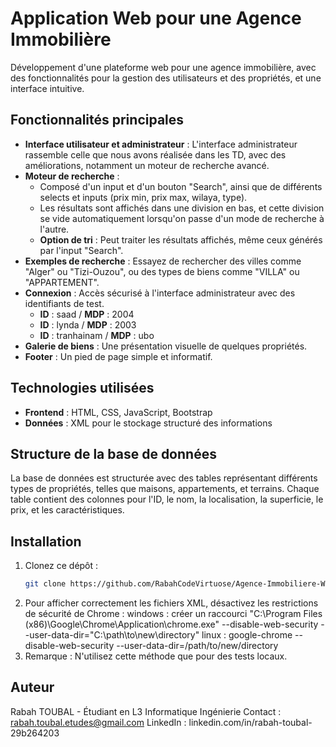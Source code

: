 # Application Web pour une Agence Immobilière

Développement d'une plateforme web pour une agence immobilière, avec des fonctionnalités pour la gestion des utilisateurs et des propriétés, et une interface intuitive.

## Fonctionnalités principales
- **Interface utilisateur et administrateur** : L'interface administrateur rassemble celle que nous avons réalisée dans les TD, avec des améliorations, notamment un moteur de recherche avancé.
- **Moteur de recherche** : 
  - Composé d'un input et d'un bouton "Search", ainsi que de différents selects et inputs (prix min, prix max, wilaya, type).
  - Les résultats sont affichés dans une division en bas, et cette division se vide automatiquement lorsqu'on passe d'un mode de recherche à l'autre.
  - **Option de tri** : Peut traiter les résultats affichés, même ceux générés par l'input "Search".
- **Exemples de recherche** : Essayez de rechercher des villes comme "Alger" ou "Tizi-Ouzou", ou des types de biens comme "VILLA" ou "APPARTEMENT".
- **Connexion** : Accès sécurisé à l'interface administrateur avec des identifiants de test.
  - **ID** : saad / **MDP** : 2004
  - **ID** : lynda / **MDP** : 2003
  - **ID** : tranhainam / **MDP** : ubo
- **Galerie de biens** : Une présentation visuelle de quelques propriétés.
- **Footer** : Un pied de page simple et informatif.

## Technologies utilisées
- **Frontend** : HTML, CSS, JavaScript, Bootstrap
- **Données** : XML pour le stockage structuré des informations

## Structure de la base de données
La base de données est structurée avec des tables représentant différents types de propriétés, telles que maisons, appartements, et terrains. Chaque table contient des colonnes pour l'ID, le nom, la localisation, la superficie, le prix, et les caractéristiques.

## Installation
1. Clonez ce dépôt :  
   ```bash
   git clone https://github.com/RabahCodeVirtuose/Agence-Immobiliere-WebApp.git
2. Pour afficher correctement les fichiers XML, désactivez les restrictions de sécurité de Chrome :
 windows : créer un raccourci
			"C:\Program Files (x86)\Google\Chrome\Application\chrome.exe" --disable-web-security --user-data-dir="C:\path\to\new\directory"
linux : google-chrome --disable-web-security --user-data-dir=/path/to/new/directory
3. Remarque : N'utilisez cette méthode que pour des tests locaux.

## Auteur
Rabah TOUBAL - Étudiant en L3 Informatique Ingénierie
Contact : rabah.toubal.etudes@gmail.com
LinkedIn : linkedin.com/in/rabah-toubal-29b264203
